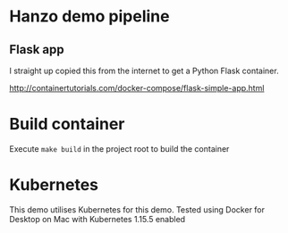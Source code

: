 # Hanzo demo pipeline

## Flask app
I straight up copied this from the internet to get a Python Flask container.

http://containertutorials.com/docker-compose/flask-simple-app.html

# Build container
Execute `make build` in the project root to build the container

# Kubernetes
This demo utilises Kubernetes for this demo.
Tested using Docker for Desktop on Mac with Kubernetes 1.15.5 enabled

